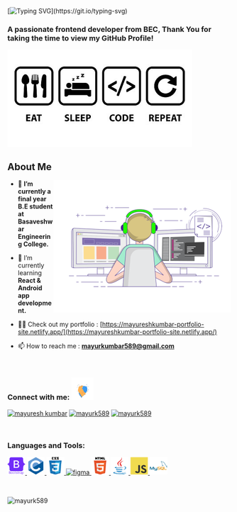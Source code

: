 [![Typing SVG](https://readme-typing-svg.herokuapp.com?font=Akaya+Telivigala&size=40&duration=4000&pause=1000&color=AB0000&random=false&width=700&lines=Hello+Everyone+%F0%9F%91%8B%2C+I'm+Mayuresh+Kumbar.)](https://git.io/typing-svg)

 <h3>A passionate frontend developer from BEC,  Thank You for taking the time to view my GitHub Profile! </h3>
<div> <img src="eatsleep.jpg"> </div>

<h2> About Me </h2>
<img width="400" align="right" alt="Github" src="coding.gif" />

- 🔭  **I’m currently a final year B.E student at Basaveshwar Engineering College.**
 
- 🌱 I’m currently learning **React & Android app development.**

- 👨‍💻 Check out my portfolio : [https://mayureshkumbar-portfolio-site.netlify.app/](https://mayureshkumbar-portfolio-site.netlify.app/)

- 📫 How to reach me : **mayurkumbar589@gmail.com**
  <br>
   <br> <br>

<h3 align="left">Connect with me: <img src='handShake.gif' width="50px" height=50px></h3>

<p align="left">
<a href="https://linkedin.com/in/mayuresh kumbar" target="blank"><img align="center" src="https://raw.githubusercontent.com/rahuldkjain/github-profile-readme-generator/master/src/images/icons/Social/linked-in-alt.svg" alt="mayuresh kumbar" height="30" width="40" /></a>
<a href="https://instagram.com/mayurk589" target="blank"><img align="center" src="https://raw.githubusercontent.com/rahuldkjain/github-profile-readme-generator/master/src/images/icons/Social/instagram.svg" alt="mayurk589" height="30" width="40" /></a>
<a href="https://www.codechef.com/users/mayurk589" target="blank"><img align="center" src="https://cdn.jsdelivr.net/npm/simple-icons@3.1.0/icons/codechef.svg" alt="mayurk589" height="30" width="40" /></a>
</p>
<br/>
<h3 align="left">Languages and Tools:</h3>
<p align="left"> <a href="https://getbootstrap.com" target="_blank" rel="noreferrer"> <img src="https://raw.githubusercontent.com/devicons/devicon/master/icons/bootstrap/bootstrap-plain-wordmark.svg" alt="bootstrap" width="40" height="40"/> </a> <a href="https://www.cprogramming.com/" target="_blank" rel="noreferrer"> <img src="https://raw.githubusercontent.com/devicons/devicon/master/icons/c/c-original.svg" alt="c" width="40" height="40"/> </a> <a href="https://www.w3schools.com/css/" target="_blank" rel="noreferrer"> <img src="https://raw.githubusercontent.com/devicons/devicon/master/icons/css3/css3-original-wordmark.svg" alt="css3" width="40" height="40"/> </a> <a href="https://www.figma.com/" target="_blank" rel="noreferrer"> <img src="https://www.vectorlogo.zone/logos/figma/figma-icon.svg" alt="figma" width="40" height="40"/> </a> <a href="https://www.w3.org/html/" target="_blank" rel="noreferrer"> <img src="https://raw.githubusercontent.com/devicons/devicon/master/icons/html5/html5-original-wordmark.svg" alt="html5" width="40" height="40"/> </a> <a href="https://www.java.com" target="_blank" rel="noreferrer"> <img src="https://raw.githubusercontent.com/devicons/devicon/master/icons/java/java-original.svg" alt="java" width="40" height="40"/> </a> <a href="https://developer.mozilla.org/en-US/docs/Web/JavaScript" target="_blank" rel="noreferrer"> <img src="https://raw.githubusercontent.com/devicons/devicon/master/icons/javascript/javascript-original.svg" alt="javascript" width="40" height="40"/> </a> <a href="https://www.mysql.com/" target="_blank" rel="noreferrer"> <img src="https://raw.githubusercontent.com/devicons/devicon/master/icons/mysql/mysql-original-wordmark.svg" alt="mysql" width="40" height="40"/> </a> </p>
<br/>
<p><img align="center" src="https://github-readme-stats.vercel.app/api/top-langs?username=mayurk589&show_icons=true&locale=en&layout=compact" alt="mayurk589" /></p>
